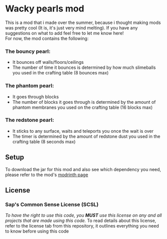 # Wacky pearls mod

This is a mod that i made over the summer, because i thought making mods was pretty cool (It is, it's just very mind melting). 
If you have any suggestions on what to add feel free to let me know here!
<br>For now, the mod contains the following:

### The bouncy pearl:
- It bounces off walls/floors/ceilings
- The number of time it bounces is determined by how much slimeballs you used in the crafting table (8 bounces max)

### The phantom pearl:
- It goes through blocks
- The number of blocks it goes through is determined by the amount of phantom membranes you used on the crafting table (16 blocks max)

### The redstone pearl:
- It sticks to any surface, waits and teleports you once the wait is over
- The timer is determined by the amount of redstone dust you used in the crafting table (8 seconds max)

## Setup

To download the jar for this mod and also see which dependency you need, please refer to the mod's [modrinth page](https://modrinth.com/mod/wacky-pearls/version/1.0.0)

## License
### Sap's Common Sense License (SCSL)
*To have the right to use this code, you **MUST** use this license on any and all projects that are made using this code.* 
To read details about this license, refer to the license tab from this repository, it outlines everything you need to know before using this code
